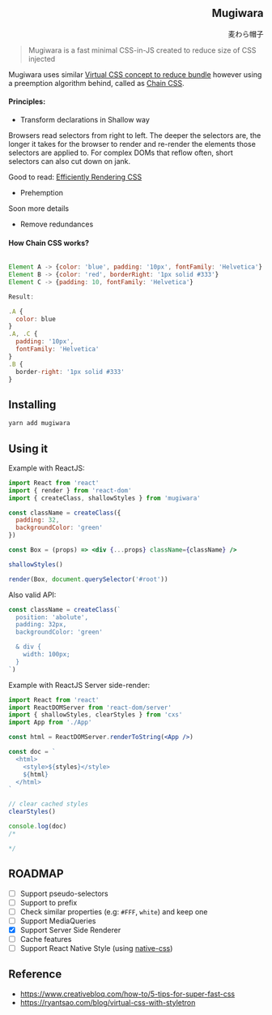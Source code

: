<h2 dir='rtl' align='right'>Mugiwara</h2>
<p dir='rtl' align='right'>麦わら帽子</p>

> Mugiwara is a fast minimal CSS-in-JS created to reduce size of CSS injected

Mugiwara uses similar [Virtual CSS concept to reduce bundle](https://ryantsao.com/blog/virtual-css-with-styletron) however using a preemption algorithm behind, called as [Chain CSS](#how-chain-css-works).

#### Principles:

- Transform declarations in Shallow way

Browsers read selectors from right to left. The deeper the selectors are, the longer it takes for the browser to render and re-render the elements those selectors are applied to. For complex DOMs that reflow often, short selectors can also cut down on jank. 

Good to read: [Efficiently Rendering CSS](https://css-tricks.com/efficiently-rendering-css/)

- Prehemption

Soon more details

- Remove redundances

#### How Chain CSS works?

```jsx

Element A -> {color: 'blue', padding: '10px', fontFamily: 'Helvetica'}
Element B -> {color: 'red', borderRight: '1px solid #333'}
Element C -> {padding: 10, fontFamily: 'Helvetica'}

Result:

.A { 
  color: blue 
}
.A, .C { 
  padding: '10px', 
  fontFamily: 'Helvetica' 
}
.B { 
  border-right: '1px solid #333' 
}

````

## Installing

```bash
yarn add mugiwara
```

## Using it

Example with ReactJS:

```jsx
import React from 'react'
import { render } from 'react-dom'
import { createClass, shallowStyles } from 'mugiwara'

const className = createClass({
  padding: 32,
  backgroundColor: 'green'
})

const Box = (props) => <div {...props} className={className} />

shallowStyles()

render(Box, document.querySelector('#root'))
```

Also valid API: 

```jsx
const className = createClass(`
  position: 'abolute',
  padding: 32px,
  backgroundColor: 'green'

  & div {
    width: 100px;
  }
`)
```

Example with ReactJS Server side-render:

```jsx
import React from 'react'
import ReactDOMServer from 'react-dom/server'
import { shallowStyles, clearStyles } from 'cxs'
import App from './App'

const html = ReactDOMServer.renderToString(<App />)

const doc = `
  <html>
    <style>${styles}</style>
    ${html}
  </html>
`

// clear cached styles
clearStyles()

console.log(doc)
/*

*/
```

## ROADMAP

- [ ] Support pseudo-selectors
- [ ] Support to prefix
- [ ] Check similar properties (e.g: `#FFF`, `white`) and keep one
- [ ] Support MediaQueries
- [x] Support Server Side Renderer
- [ ] Cache features
- [ ] Support React Native Style (using [native-css](https://github.com/raphamorim/native-css))

## Reference

- https://www.creativebloq.com/how-to/5-tips-for-super-fast-css
- https://ryantsao.com/blog/virtual-css-with-styletron
